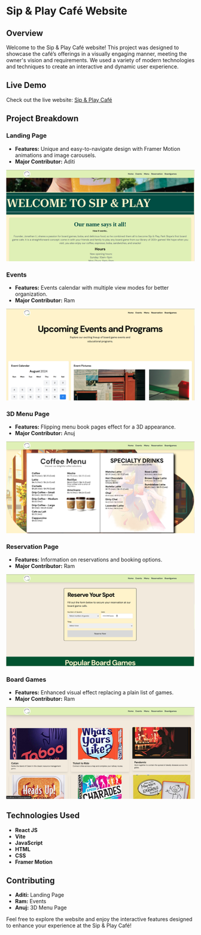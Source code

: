 # Sip & Play Café Website

## Overview

Welcome to the Sip & Play Café website! This project was designed to showcase the café’s offerings in a visually engaging manner, meeting the owner's vision and requirements. We used a variety of modern technologies and techniques to create an interactive and dynamic user experience.

## Live Demo

Check out the live website: [Sip & Play Café](https://board-game-cafe.vercel.app/)

## Project Breakdown

### Landing Page

- **Features:** Unique and easy-to-navigate design with Framer Motion animations and image carousels.
- **Major Contributor:** Aditi

![Home Page Screenshot](./public/Home.png)

### Events

- **Features:** Events calendar with multiple view modes for better organization.
- **Major Contributor:** Ram

![Event Page Screenshot](./public/Events.png)

### 3D Menu Page

- **Features:** Flipping menu book pages effect for a 3D appearance.
- **Major Contributor:** Anuj

![3D Menu Page Screenshot](./public/Menu.png)

### Reservation Page

- **Features:** Information on reservations and booking options.
- **Major Contributor:** Ram

![Reservation Page Screenshot](./public/Reserve.png)

### Board Games

- **Features:** Enhanced visual effect replacing a plain list of games.
- **Major Contributor:** Ram

![Board Games Page Screenshot](./public/Games.png)

## Technologies Used

- **React JS**
- **Vite**
- **JavaScript**
- **HTML**
- **CSS**
- **Framer Motion**

## Contributing

- **Aditi:** Landing Page
- **Ram:** Events
- **Anuj:** 3D Menu Page

Feel free to explore the website and enjoy the interactive features designed to enhance your experience at the Sip & Play Café!
